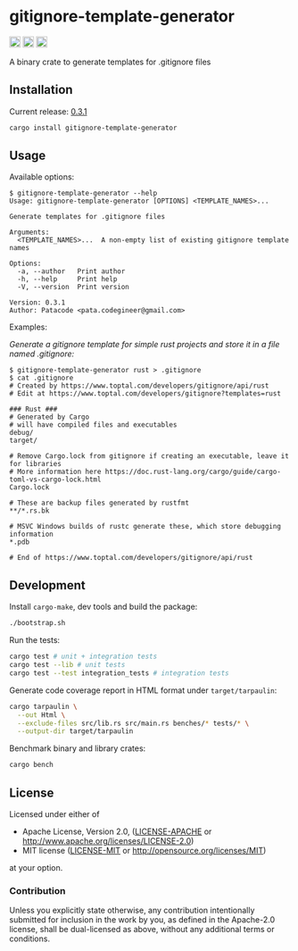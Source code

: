 # gitignore-template-generator

[<img alt="github" src="https://img.shields.io/badge/github-black?style=for-the-badge&labelColor=555555&logo=github" height="20">](https://github.com/Patacode/gitignore-template-generator)
[<img alt="crates.io" src="https://img.shields.io/crates/v/gitignore-template-generator?logoColor=E3A835&style=for-the-badge&color=9c7325&logo=rust" height="20">](https://crates.io/crates/gitignore-template-generator)
[<img alt="crates.io" src="https://img.shields.io/crates/d/gitignore-template-generator?logoColor=E3A835&style=for-the-badge&color=152673" height="20">](https://crates.io/crates/gitignore-template-generator)

A binary crate to generate templates for .gitignore files

## Installation

Current release: [0.3.1](CHANGELOG.md#0.3.1)

```bash
cargo install gitignore-template-generator
```

## Usage

Available options:

```
$ gitignore-template-generator --help
Usage: gitignore-template-generator [OPTIONS] <TEMPLATE_NAMES>...

Generate templates for .gitignore files

Arguments:
  <TEMPLATE_NAMES>...  A non-empty list of existing gitignore template names

Options:
  -a, --author   Print author
  -h, --help     Print help
  -V, --version  Print version

Version: 0.3.1
Author: Patacode <pata.codegineer@gmail.com>
```

Examples:

*Generate a gitignore template for simple rust projects and store it in a file
named .gitignore:*

```
$ gitignore-template-generator rust > .gitignore
$ cat .gitignore
# Created by https://www.toptal.com/developers/gitignore/api/rust
# Edit at https://www.toptal.com/developers/gitignore?templates=rust

### Rust ###
# Generated by Cargo
# will have compiled files and executables
debug/
target/

# Remove Cargo.lock from gitignore if creating an executable, leave it for libraries
# More information here https://doc.rust-lang.org/cargo/guide/cargo-toml-vs-cargo-lock.html
Cargo.lock

# These are backup files generated by rustfmt
**/*.rs.bk

# MSVC Windows builds of rustc generate these, which store debugging information
*.pdb

# End of https://www.toptal.com/developers/gitignore/api/rust
```

## Development

Install `cargo-make`, dev tools and build the package:

```bash
./bootstrap.sh
```

Run the tests:

```bash
cargo test # unit + integration tests
cargo test --lib # unit tests
cargo test --test integration_tests # integration tests
```

Generate code coverage report in HTML format under `target/tarpaulin`:

```bash
cargo tarpaulin \
  --out Html \
  --exclude-files src/lib.rs src/main.rs benches/* tests/* \
  --output-dir target/tarpaulin
```

Benchmark binary and library crates:

```bash
cargo bench
```

## License

Licensed under either of

* Apache License, Version 2.0, ([LICENSE-APACHE](LICENSE-APACHE) or <http://www.apache.org/licenses/LICENSE-2.0>)
* MIT license ([LICENSE-MIT](LICENSE-MIT) or <http://opensource.org/licenses/MIT>)

at your option.

### Contribution

Unless you explicitly state otherwise, any contribution intentionally
submitted for inclusion in the work by you, as defined in the Apache-2.0
license, shall be dual-licensed as above, without any additional terms or
conditions.
